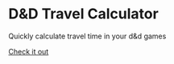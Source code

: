 # D&D Travel Calculator
Quickly calculate travel time in your d&d games  

[Check it out](https://bitwitch.github.io/dnd-travel-calculator/)
